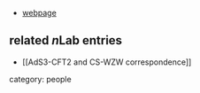 
* [webpage](http://www.surrey.ac.uk/maths/people/andrea_prinsloo/)

## related $n$Lab entries

* [[AdS3-CFT2 and CS-WZW correspondence]]

category: people
